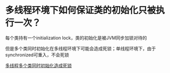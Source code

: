 # 多线程环境下如何保证类的初始化只被执行一次？

每个类持有一个initialization lock，类的初始化是被JVM同步加锁对待的

但是多个类同时初始化在多线程环境下可能会造成死锁；单线程环境下，由于synchronized可重入，不会死锁

[多线程多个类同时初始化造成死锁](https://blog.csdn.net/vitaviva/article/details/104590945)